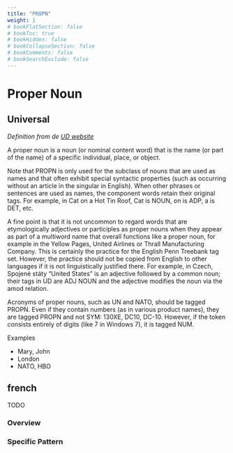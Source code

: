 ```yaml
---
title: "PROPN"
weight: 1
# bookFlatSection: false
# bookToc: true
# bookHidden: false
# bookCollapseSection: false
# bookComments: false
# bookSearchExclude: false
---
```


# Proper Noun

## Universal


*Definition from de [UD website](https://universaldependencies.org/u/pos/PROPN.html)*

A proper noun is a noun (or nominal content word) that is the name (or part of the name) of a specific individual, place, or object.

Note that PROPN is only used for the subclass of nouns that are used as names and that often exhibit special syntactic properties (such as occurring without an article in the singular in English). When other phrases or sentences are used as names, the component words retain their original tags. For example, in Cat on a Hot Tin Roof, Cat is NOUN, on is ADP, a is DET, etc.

A fine point is that it is not uncommon to regard words that are etymologically adjectives or participles as proper nouns when they appear as part of a multiword name that overall functions like a proper noun, for example in the Yellow Pages, United Airlines or Thrall Manufacturing Company. This is certainly the practice for the English Penn Treebank tag set. However, the practice should not be copied from English to other languages if it is not linguistically justified there. For example, in Czech, Spojené státy “United States” is an adjective followed by a common noun; their tags in UD are ADJ NOUN and the adjective modifies the noun via the amod relation.

Acronyms of proper nouns, such as UN and NATO, should be tagged PROPN. Even if they contain numbers (as in various product names), they are tagged PROPN and not SYM: 130XE, DC10, DC-10. However, if the token consists entirely of digits (like 7 in Windows 7), it is tagged NUM.

Examples
- Mary, John
- London
- NATO, HBO



## french

TODO
### Overview

### Specific Pattern


